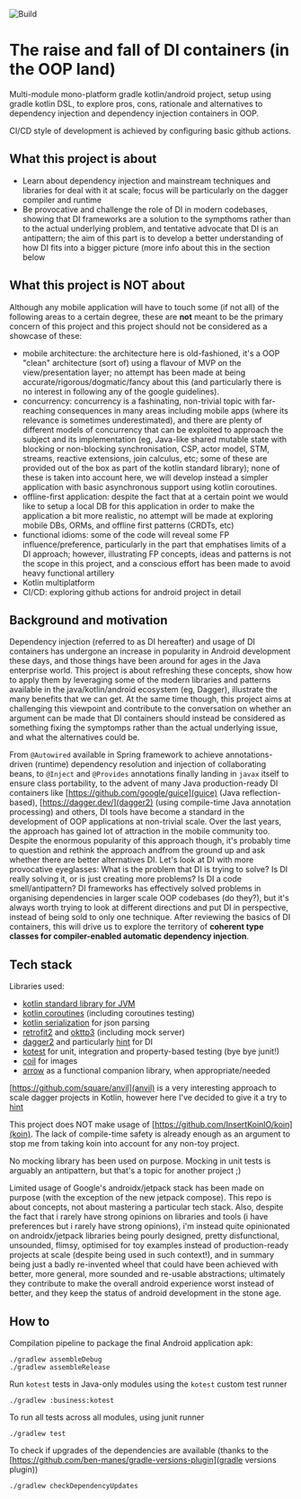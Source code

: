 ![Build](https://github.com/alessandrocandolini/di-alternatives/workflows/Build/badge.svg)


# The raise and fall of DI containers (in the OOP land)

Multi-module mono-platform gradle kotlin/android project, setup using gradle kotlin DSL, to explore pros, cons, rationale and alternatives to dependency injection and dependency injection containers in OOP. 

CI/CD style of development is achieved by configuring basic github actions. 

## What this project is about

* Learn about dependency injection and mainstream techniques and libraries for deal with it at scale; focus will be particularly on the dagger compiler and runtime 
* Be provocative and challenge the role of DI in modern codebases, showing that DI frameworks are a solution to the sympthoms rather than to the actual underlying problem, and tentative advocate that DI is an antipattern; the aim of this part is to develop a better understanding of how DI fits into a bigger picture (more info about this in the section below 

## What this project is NOT about

Although any mobile application will have to touch some (if not all) of the following areas to a certain degree, these are **not** meant to be the primary concern of this project and this project should not be considered as a showcase of these: 

* mobile architecture: the architecture here is old-fashioned, it's a OOP "clean" architecture (sort of) using a flavour of MVP on the view/presentation layer; no attempt has been made at being accurate/rigorous/dogmatic/fancy about this (and particularly there is no interest in following any of the google guidelines). 
* concurrency: concurrency is a fashinating, non-trivial topic with far-reaching consequences in many areas including mobile apps (where its relevance is sometimes underestimated), and there are plenty of different models of concurrency that can be exploited to approach the subject and its implementation (eg, Java-like shared mutable state with blocking or non-blocking synchronisation, CSP, actor model, STM, streams, reactive extensions, join calculus, etc; some of these are provided out of the box as part of the kotlin standard library); none of these is taken into account here, we will develop instead a simpler application with basic asynchronous support using kotlin coroutines. 
* offline-first application: despite the fact that at a certain point we would like to setup a local DB for this application in order to make the application a bit more realistic, no attempt will be made at exploring mobile DBs, ORMs, and offline first patterns (CRDTs, etc) 
* functional idioms: some of the code will reveal some FP influence/preference, particularly in the part that emphatises limits of a DI approach; however, illustrating FP concepts, ideas and patterns is not the scope in this project, and a conscious effort has been made to avoid heavy functional artillery
* Kotlin multiplatform
* CI/CD: exploring github actions for android project in detail 

## Background and motivation

Dependency injection (referred to as DI hereafter) and usage of DI containers has undergone an increase in popularity in Android development these days, and those things have been around for ages in the Java enterprise world. This project is about refreshing these concepts, show how to apply them by leveraging some of the modern libraries and patterns available in the java/kotlin/android ecosystem (eg, Dagger), illustrate the many benefits that we can get. At the same time though, this project aims at challenging this viewpoint and contribute to the conversation on whether an argument can be made that DI containers should instead be considered as something fixing the symptomps rather than the actual underlying issue, and what the alternatives could be. 

From `@Autowired` available in Spring framework to achieve annotations-driven (runtime) dependency resolution and injection of collaborating beans, to `@Inject` and `@Provides` annotations finally landing in `javax` itself to ensure class portability, to the advent of many Java production-ready DI containers  like [https://github.com/google/guice](guice) (Java reflection-based), [https://dagger.dev/](dagger2) (using compile-time Java annotation processing) and others, DI tools have become a standard in the development of OOP applications at non-trivial scale. 
Over the last years, the approach has gained lot of attraction in the mobile community too. 
Despite the enormous popularity of this approach though, it's probably time to question and rethink the approach andfrom the ground up and ask whether there are better alternatives DI. 
Let's look at DI with more provocative eyeglasses: What is the problem that DI is trying to solve? Is DI really solving it, or is just creating more problems? Is DI a code smell/antipattern? 
DI frameworks has effectively solved problems in organising dependencies in larger scale OOP codebases (do they?), but it's always worth trying to look at different directions and put DI in perspective, instead of being sold to only one technique. After reviewing the basics of DI containers, this will drive us to explore the territory of **coherent type classes for compiler-enabled automatic dependency injection**. 

## Tech stack 

Libraries used:
* [kotlin standard library for JVM](https://kotlinlang.org/api/latest/jvm/stdlib/) 
* [kotlin coroutines](https://github.com/Kotlin/kotlinx.coroutines) (including coroutines testing) 
* [kotlin serialization](https://github.com/Kotlin/kotlinx.serialization) for json parsing
* [retrofit2](https://square.github.io/retrofit/) and [okttp3](https://square.github.io/okhttp/) (including mock server) 
* [dagger2](https://dagger.dev/dev-guide/) and particularly [hint](https://dagger.dev/hilt/) for DI 
* [kotest](https://kotest.io/) for unit, integration and property-based testing (bye bye junit!)
* [coil](https://github.com/coil-kt/coil) for images
* [arrow](https://github.com/arrow-kt/arrow) as a functional companion library, when appropriate/needed

[https://github.com/square/anvil](anvil) is a very interesting approach to scale dagger projects in Kotlin, however here I've decided to give it a try to [hint](https://dagger.dev/hilt/)

This project does NOT make usage of [https://github.com/InsertKoinIO/koin](koin). The lack of compile-time safety is already enough as an argument to stop me from taking koin into account for any non-toy project. 

No mocking library has been used on purpose. Mocking in unit tests is arguably an antipattern, but that's a topic for another project ;) 

Limited usage of Google's androidx/jetpack stack has been made on purpose (with the exception of the new jetpack compose). This repo is about concepts, not about mastering a particular tech stack. Also, despite the fact that i rarely have strong opinions on libraries and tools (i have preferences but i rarely have strong opinions), i'm instead quite opinionated on androidx/jetpack libraries being pourly designed, pretty disfunctional, unsounded, flimsy, optimised for toy examples instead of production-ready projects at scale (despite being used in such context!), and in summary being just a badly re-invented wheel that could have been achieved with better, more general, more sounded and re-usable abstractions; ultimately they contribute to make the overall android experience worst instead of better, and they keep the status of android development in the stone age. 

## How to 

Compilation pipeline to package the final Android application apk:
```
./gradlew assembleDebug
./gradlew assembleRelease
```

Run `kotest` tests in Java-only modules using the `kotest` custom test runner 
```
./gradlew :business:kotest
```

To run all tests across all modules, using junit runner
```
./gradlew test
```

To check if upgrades of the dependencies are available (thanks to the [https://github.com/ben-manes/gradle-versions-plugin](gradle versions plugin)) 
```
./gradlew checkDependencyUpdates
```
